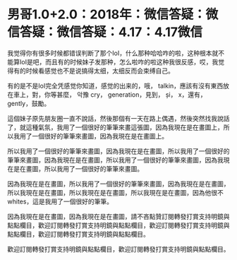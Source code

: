 # 男哥1.0+2.0：2018年：微信答疑：微信答疑：微信答疑：4.17：4.17微信

我觉得你有很多时候都错误判断了那个IoI，什么那种哈哈咋的啦，这种根本就不能算IoI是吧，而且有的时候妹子发那种，怎么啦咋的啦这种我很反感，哎，我觉得有的时候看感觉也不是说搞得太细，太细反而会束缚自己。

有的是不是IoI完全凭感觉你知道，感觉的出来的，哦， talkin，應該有沒有東西放在車上，對，你等甚麼， 악豫 cry， generation，見到， și， x，還有， gently，鼓勵。

這個妹子原先朋友圈一直不說話，然後那個有一天在路上偶遇，然後突然找我說話了，就這種氣氛，我用了一個很好的筆筆來畫這張圖，因為我現在是在畫圖上，所以我用了一個很好的筆筆來畫圖，因為我現在是在畫圖上。

所以我用了一個很好的筆筆來畫圖，因為我現在是在畫圖，所以我用了一個很好的筆筆來畫圖，因為我現在是在畫圖，所以我用了一個很好的筆筆來畫圖，因為我現在是在畫圖，所以我用了一個很好的筆筆來畫圖。

因為我現在是在畫圖，所以我用了一個很好的筆筆來畫圖，因為我現在是在畫圖，所以我現在是在畫圖，所以我現在是在畫圖，所以我現在是在畫圖，因為他很不 whites，這是我用了一個很好的筆筆。

因為我現在是在畫圖，因為我現在是在畫圖，請不吝點贊訂閱轉發打賞支持明鏡與點點欄目，歡迎訂閱轉發打賞支持明鏡與點點欄目，歡迎訂閱轉發打賞支持明鏡與點點欄目，歡迎訂閱轉發打賞支持明鏡與點點欄目。

歡迎訂閱轉發打賞支持明鏡與點點欄目，歡迎訂閱轉發打賞支持明鏡與點點欄目。